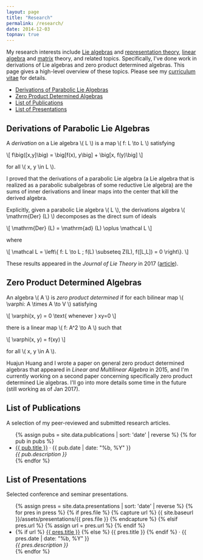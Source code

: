 ```yaml
---
layout: page
title: "Research"
permalink: /research/
date: 2014-12-03
topnav: true
---
```


My research interests include [Lie algebras][] and [representation
theory][], [linear algebra][] and [matrix][] theory, and related topics.
Specifically, I've done work in derivations of Lie algebras and zero
product determined algebras.
This page gives a high-level overview of these topics.
Please see my [curriculum vitae][] for details.

  [Lie algebras]: http://en.wikipedia.org/wiki/Lie_algebra
  [representation theory]: http://en.wikipedia.org/wiki/Representation_theory
  [linear algebra]: http://en.wikipedia.org/wiki/Linear_algebra
  [matrix]: http://en.wikipedia.org/wiki/Matrix_(mathematics)
  [curriculum vitae]: /assets/downloads/brice-curriculum_vitae.pdf

* [Derivations of Parabolic Lie Algebras](#derivations-of-parabolic-lie-algebras)
* [Zero Product Determined Algebras](#zero-product-determined-algebras)
* [List of Publications](#list-of-publications)
* [List of Presentations](#list-of-presentations)

## Derivations of Parabolic Lie Algebras

A _derivation_ on a Lie algebra \\( L \\) is a map \\( f: L \to L \\)
satisfying

\\[
  f\big([x,y]\big) = \big[f(x), y\big] + \big[x, f(y)\big]
\\]

for all \\( x, y \in L \\).

I proved that the derivations of a parabolic Lie algebra (a Lie
algebra that is realized as a parabolic subalgebras of some reductive
Lie algebra) are the sums of inner derivations and linear maps into
the center that kill the derived algebra.

Explicitly, given a parabolic Lie algebra \\( L \\), the derivations
algebra \\( \mathrm{Der} (L) \\) decomposes as the direct sum of ideals

\\[
  \mathrm{Der} (L) = \mathrm{ad} (L) \oplus \mathcal L
\\]

where

\\[
  \mathcal L = \left\\{ f: L \to L ; f(L) \subseteq Z(L), f([L,L]) = 0 \right\\}.
\\]

These results appeared in the _Journal of Lie Theory_ in 2017
([article](#brice2017derivations.pdf)).

## Zero Product Determined Algebras

An algebra \\( A \\) is _zero product determined_ if for each bilinear map
\\( \varphi: A \times A \to V \\) satisfying

\\[
  \varphi(x, y) = 0 \text{ whenever } xy=0
\\]

there is a linear map \\( f: A^2 \to A \\) such that

\\[
  \varphi(x, y) = f(xy)
\\]

for all \\( x, y \in A \\).

Huajun Huang and I wrote a paper on general zero product determined
algebras that appeared in _Linear and Multilinear Algebra_ in 2015,
and I'm currently working on a second paper concerning specifically
zero product determined Lie algebras. I'll go into more details some
time in the future (still working as of Jan 2017).

## List of Publications

A selection of my peer-reviewed and submitted research articles.

<ul>
  {% assign pubs = site.data.publications | sort: 'date' | reverse %}
  {% for pub in pubs %}
    <li>
      <a id="{{ pub.file }}"
        href="{{ site.baseurl }}/assets/publications/{{ pub.file }}"
      >{{ pub.title }}</a>
      · {{ pub.date | date: "%b, %Y" }}<br />
      <em>{{ pub.description }}</em>
    </li>
  {% endfor %}
</ul>

## List of Presentations

Selected conference and seminar presentations.

<ul>
  {% assign press = site.data.presentations | sort: 'date' | reverse %}
  {% for pres in press %}
    {% if pres.file %}
      {% capture url %}
        {{ site.baseurl }}/assets/presentations/{{ pres.file }}
      {% endcapture %}
    {% elsif pres.url %}
      {% assign url = pres.url %}
    {% endif %}
    <li>
      {% if url %}
        <a href="{{ url }}">{{ pres.title }}</a>
      {% else %}
        {{ pres.title }}
      {% endif %}
      · {{ pres.date | date: "%b, %Y" }}<br />
      <em>{{ pres.description }}</em>
    </li>
  {% endfor %}
</ul>
